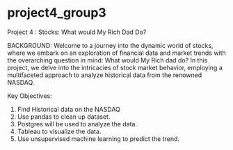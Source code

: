 # project4_group3
Project 4 : Stocks: What would My Rich Dad Do? 


BACKGROUND:
 Welcome to a journey into the dynamic world of stocks, where we embark on an exploration of financial data and market trends with the overarching question in mind: What would My Rich dad do? In this project, we delve into the intricacies of stock market behavior, employing a multifaceted approach to analyze historical data from the renowned NASDAQ.

Key Objectives:
1. Find Historical data on the NASDAQ
2. Use pandas to clean up dataset.
3. Postgres will be used to analyze the data.
4. Tableau to visualize the data.
5. Use unsupervised machine learning to predict the trend. 

 

 

